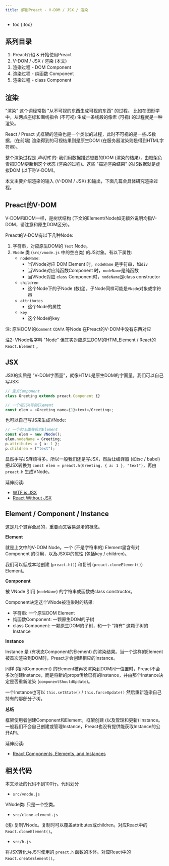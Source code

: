```yaml
---
title: 解剖Preact - V-DOM / JSX / 渲染
---
```


- toc
{:toc}

## 系列目录

1. Preact介绍 & 开始使用Preact
2. V-DOM / JSX / 渲染 (本文)
3. 渲染过程 - DOM Component
4. 渲染过程 - 纯函数 Component
5. 渲染过程 - class Component

## 渲染

"渲染" 这个词经常指 "从不可视的东西生成可视的东西" 的过程。
比如在图形学中，从两点座标和画线指令 (不可视) 生成一条线段的像素 (可视) 的过程就是一种渲染。

React / Preact 式框架的渲染也是一个类似的过程，此时不可视的是一些JS数据，(在前端) 渲染得到的可视结果则是原生DOM (在服务器渲染则是得到HTML字符串)。

整个渲染过程是 *声明式* 的: 我们用数据描述想要的DOM (渲染的结果)，由框架负责把DOM更新到这个状态 (渲染的过程)。这些 "描述渲染结果" 的JS数据就是虚拟DOM (以下称V-DOM)。

本文主要介绍渲染的输入 (V-DOM / JSX) 和输出，下面几篇会具体研究渲染过程。

## Preact的V-DOM

V-DOM和DOM一样，是树状结构 (下文的Element/Node如无额外说明均指V-DOM，请注意和原生DOM区分)。

Preact的V-DOM有以下几种Node:

1. 字符串，对应原生DOM的 `Text` Node。
2. `VNode` 类 (`src/vnode.js` 中的空白类) 的JS对象。有以下属性:
    - `nodeName`:
        - 当VNode对应 DOM Element 时，`nodeName` 是字符串，如`div`
        - 当VNode对应纯函数Component 时，`nodeName`是纯函数
        - 当VNode对应 class Component时，`nodeName`是class constructor
    - `children`
        - 这个Node下的子Node (数组)。子Node同样可能是`VNode`对象或字符串
    - `attributes`
        - 这个Node的属性
    - `key`
        - 这个Node的key

注: 原生DOM的`Comment` `CDATA` 等Node 在Preact的V-DOM中没有东西对应

注2: VNode名字叫 "Node" 但其实对应原生DOM的HTMLElement / React的 `React.Element` 。

## JSX

JSX的实质是 "V-DOM字面量"，就像HTML是原生DOM的字面量。我们可以自己写JSX:

```ts
// 定义Component
class Greeting extends preact.Component {}

// 一个用JSX写的Element
const elem = <Greeting name={1}>text</Greeting>;
```

也可以自己写JS来生成VNode:

```ts
// 一个和上面等价的Element
const elem = new VNode();
elem.nodeName = Greeting;
p.attributes = { a: 1 };
p.children = ["text"];
```

显然手写JS麻烦得多。所以一般我们还是写JSX，然后让编译器 (如tsc / babel) 把JSX转换为 `const elem = preact.h(Greeting, { a: 1 }, "text")`，再由 `preact.h` 生成VNode。

延伸阅读:

- [WTF is JSX](jasonformat.com/wtf-is-jsx)
- [React Without JSX](https://facebook.github.io/react/docs/react-without-jsx.html)

## Element / Component / Instance

这是几个貫穿全局的，重要而又容易混淆的概念。

**Element**

就是上文中的V-DOM Node。一个 (不是字符串的) Element里含有对 Component 的引用，以及JSX中的属性 (包括key / children)。

我们可以低成本地创建 (`preact.h()`) 和复制 (`preact.cloneElement()`) Element。

**Component**

被 VNode 引用 (`nodeName`) 的字符串或函数或class constructor。

Component决定这个VNode被渲染时的结果:

- 字符串: 一个原生DOM Element
- 纯函数Component: 一颗原生DOM的子树
- class Component: 一颗原生DOM的子树，和一个 "持有" 这颗子树的Instance

**Instance**

Instance 是 (有状态Component的Element) 的渲染结果。当一个这样的Element被首次渲染到DOM时，Preact才会创建相应的Instance。

同样 (相同Component) 的Element被再次渲染到DOM同一位置时，Preact不会多次创建Instance，而是将新的props传给已有的Instance，并由那个Instance决定是否重新渲染 (`componentShouldUpdate`)。

一个Instance也可以 `this.setState()` / `this.forceUpdate()` 然后重新渲染自己持有的那部分子树。

**总结**

框架使用者创建Component和Element，框架创建 (以及管理和更新) Instance。一般我们不会自己创建或管理Instance，Preact也没有提供能获取Instance的公开API<!-- FIXME: ref? -->。

延伸阅读:

- [React Components, Elements, and Instances](https://facebook.github.io/react/blog/2015/12/18/react-components-elements-and-instances.html)

## 相关代码

本文涉及的代码不到100行。代码划分

<!-- FIXME: 加上有注释的代码。-->
<!-- FIXME: 加上到代码划分的链接 -->

- `src/vnode.js`

VNode类: 只是一个空类。

- `src/clone-element.js`

(浅) 复制VNode。复制时可以覆盖attributes或children。对应React中的`React.cloneElement()`。

- `src/h.js`

将JSX转化为JS时使用的 `preact.h` 函数的本体。对应React中的`React.createElement()`。

